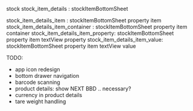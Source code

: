 


stock
stock_item_details : stockItemBottomSheet

stock_item_details_item : stockItemBottomSheet property item
stock_item_details_item_container : stockItemBottomSheet property item container
stock_item_details_item_property: stockItemBottomSheet property item textView property
stock_item_details_item_value: stockItemBottomSheet property item textView value

TODO:
- app icon redesign
- bottom drawer navigation
- barcode scanning
- product details: show NEXT BBD .. necessary?
- currency in product details
- tare weight handling